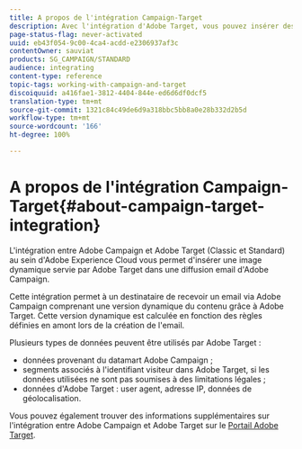 ```yaml
---
title: A propos de l'intégration Campaign-Target
description: Avec l'intégration d'Adobe Target, vous pouvez insérer des images dynamiques générées par Adobe Target dans vos messages Adobe Campaign.
page-status-flag: never-activated
uuid: eb43f054-9c00-4ca4-acdd-e2306937af3c
contentOwner: sauviat
products: SG_CAMPAIGN/STANDARD
audience: integrating
content-type: reference
topic-tags: working-with-campaign-and-target
discoiquuid: a416fae1-3812-4404-844e-ed6d6df0dcf5
translation-type: tm+mt
source-git-commit: 1321c84c49de6d9a318bbc5bb8a0e28b332d2b5d
workflow-type: tm+mt
source-wordcount: '166'
ht-degree: 100%

---
```



# A propos de l&#39;intégration Campaign-Target{#about-campaign-target-integration}

L&#39;intégration entre Adobe Campaign et Adobe Target (Classic et Standard) au sein d&#39;Adobe Experience Cloud vous permet d&#39;insérer une image dynamique servie par Adobe Target dans une diffusion email d&#39;Adobe Campaign.

Cette intégration permet à un destinataire de recevoir un email via Adobe Campaign comprenant une version dynamique du contenu grâce à Adobe Target. Cette version dynamique est calculée en fonction des règles définies en amont lors de la création de l&#39;email.

Plusieurs types de données peuvent être utilisés par Adobe Target :

* données provenant du datamart Adobe Campaign ;
* segments associés à l&#39;identifiant visiteur dans Adobe Target, si les données utilisées ne sont pas soumises à des limitations légales ;
* données d&#39;Adobe Target : user agent, adresse IP, données de géolocalisation.

Vous pouvez également trouver des informations supplémentaires sur l&#39;intégration entre Adobe Campaign et Adobe Target sur le [Portail Adobe Target](https://docs.adobe.com/content/help/fr-FR/target/using/integrate/campaign-and-target.html).

